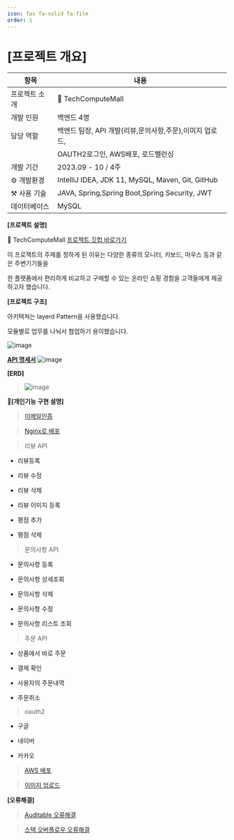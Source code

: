```yaml
---
icon: fas fa-solid fa-file
order: 1
---
```

# **[프로젝트 개요]**

| 항목 | 내용 |
| --- | --- |
| 프로젝트 소개 | 🛒 TechComputeMall|
| 개발 인원 | 백엔드 4명 |
| 담당 역할 | 백엔드 팀장, API 개발(리뷰,문의사항,주문),이미지 업로드, 
|           |OAUTH2로그인, AWS배포, 로드밸런싱  |
| 개발 기간 | 2023.09 - 10 / 4주  |
| ⚙️ 개발환경 | IntelliJ IDEA, JDK 11, MySQL, Maven, Git, GitHub|
| ⚒️ 사용 기술 | JAVA, Spring,Spring Boot,Spring Security, JWT |
| 데이터베이스 | MySQL |


 **[프로젝트 설명]**

 🛒 TechComputeMall   [프로젝트 깃헙 바로가기](https://github.com/ararp1006/mainProject)

 이 프로젝트의 주제를 정하게 된 이유는 다양한 종류의 모니터, 키보드, 마우스 등과 같은 주변기기들을 

 한 플랫폼에서 편리하게 비교하고 구매할 수 있는 온라인 쇼핑 경험을 고객들에게 제공하고자 했습니다. 


 **[프로젝트 구조]**

아키텍쳐는 layerd Pattern을 사용했습니다. 

모듈별로 업무를 나눠서 협업하기 용이했습니다.

![image](https://github.com/ararp1006/Algorithm/assets/130068083/dc931afb-2da3-4719-ae7a-cd7152153624)


**[API 명세서](https://docs.google.com/spreadsheets/d/13MN9nlzMdmRi2GDq4tixHpXtwJwzxt5ff_MlZax1bDQ/edit#gid=55103991)**
![image](https://github.com/ararp1006/mainProject/assets/130068083/96c9e61c-a126-457a-96a9-c033dd3ac2b2)

**[ERD]**

> ![image](https://github.com/ararp1006/mainProject/assets/130068083/1725fd5b-b5d6-431e-b0b0-553d73062686)

 📜**[개인기능 구현 설명]**

> [이메일인증](https://ararp1006.github.io/posts/%EA%B3%84%EC%B8%B5%ED%98%95-%EC%95%84%ED%82%A4%ED%85%8D%EC%B3%90/)

> [Nginx로 배포](https://ararp1006.github.io/posts/Nginx/)

> 리뷰 API

- 리뷰등록

- 리뷰 수정

- 리뷰 삭제

- 리뷰 이미지 등록

- 평점 추가

- 평점 삭제


> 문의사항 API

- 문의사항 등록

- 문의사항 상세조회

- 문의사항 삭제

- 문의사항 수정

- 문의사항 리스트 조회


> 주문 API

- 상품에서 바로 주문

- 결제 확인

- 사용자의 주문내역

- 주문취소

> oauth2 

- 구글

- 네이버

- 카카오

> [AWS 배포](https://ararp1006.github.io/posts/cloud/)

> [이미지 업로드](https://ararp1006.github.io/posts/%EC%9D%B4%EB%AF%B8%EC%A7%80-%EC%97%85%EB%A1%9C%EB%93%9C/)


 **[오류해결]**



> [Auditable 오류해결](https://ararp1006.github.io/posts/Auditable-%EC%98%A4%EB%A5%98%ED%95%B4%EA%B2%B0/)

> [스택 오버플로우 오류해결](https://ararp1006.github.io/posts/%EC%8A%A4%ED%83%9D%EC%98%A4%EB%B2%84%ED%94%8C%EB%A1%9C%EC%9A%B0-%EC%98%A4%EB%A5%98%ED%95%B4%EA%B2%B0/)







